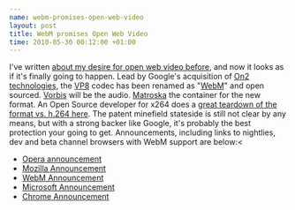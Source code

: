```yaml
--- 
name: webm-promises-open-web-video
layout: post
title: WebM promises Open Web Video
time: 2010-05-30 00:12:00 +01:00
---
```

I've written [about my desire for open web video before][OtherPost], 
and now it looks as if it's finally going to happen. Lead by Google's 
acquisition of [On2 technologies][On2], the [VP8][] codec has been 
renamed as "[WebM][]" and open sourced. [Vorbis][] will be the audio. 
[Matroska][] the container for the new format. An Open Source developer 
for x264 does a [great teardown of the format vs. h.264 here][teardown].
The patent minefield stateside is still not clear by any means, but with 
a strong backer like Google, it's probably the best protection your going 
to get. Announcements, including links to nightlies, dev and beta channel 
browsers with WebM support are below:<

* [Opera announcement][opera]
* [Mozilla Announcement][mozilla]
* [WebM Announcement][webmproject]
* [Microsoft Announcement][microsoft]
* [Chrome Announcement][chrome]

[OtherPost]: /2008/12/firefox-and-opera-lead-web-video-way.html
[On2]: http://www.on2.com/
[VP8]: http://en.wikipedia.org/wiki/VP8
[WebM]: http://www.webmproject.org/
[Vorbis]: http://en.wikipedia.org/wiki/Vorbis
[Matroska]: http://en.wikipedia.org/wiki/Matroska
[teardown]: http://x264dev.multimedia.cx/?p=377


[opera]: http://labs.opera.com/news/2010/05/19/
[mozilla]: http://blog.mozilla.com/blog/2010/05/19/open-web-open-video-and-webm/
[webmproject]: http://webmproject.blogspot.com/2010/05/introducing-webm-open-web-media-project.html
[microsoft]: http://blogs.msdn.com/ie/archive/2010/05/19/another-follow-up-on-html5-video-in-ie9.aspx
[chrome]: http://blog.chromium.org/2010/05/webm-and-vp8-land-in-chromium.html




